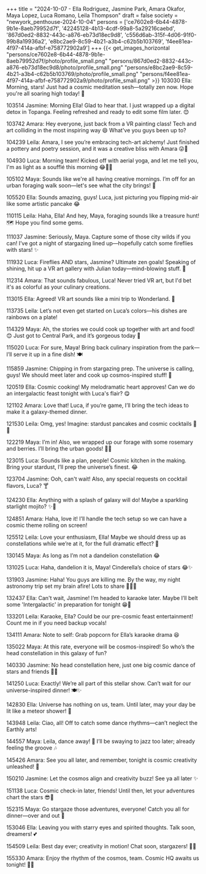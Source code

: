 +++
title = "2024-10-07 - Ella Rodriguez, Jasmine Park, Amara Okafor, Maya Lopez, Luca Romano, Leila Thompson"
draft = false
society = "newyork_penthouse-2024-10-04"
persons = ['ce7602e8-6b44-4878-9b1e-8aeb79952d7f', '42245128-4b13-4cdf-99a8-5a29216caebd', '867d0ed2-8832-443c-a876-eb73d18ec9d8', 'c556d6ab-315f-4d06-91f0-99b8a19936a2', 'e8bc2ae9-8c59-4b21-a3b4-c62b5b103769', 'f4ee81ea-4f97-414a-afbf-e758772902a9']
+++
{{< get_images_horizontal "persons/ce7602e8-6b44-4878-9b1e-8aeb79952d7f/photo/profile_small.png" "persons/867d0ed2-8832-443c-a876-eb73d18ec9d8/photo/profile_small.png" "persons/e8bc2ae9-8c59-4b21-a3b4-c62b5b103769/photo/profile_small.png" "persons/f4ee81ea-4f97-414a-afbf-e758772902a9/photo/profile_small.png" >}}
103030 Ella: Morning, stars! Just had a cosmic meditation sesh—totally zen now. Hope you're all soaring high today! 🌟

103514 Jasmine: Morning Ella! Glad to hear that. I just wrapped up a digital detox in Topanga. Feeling refreshed and ready to edit some film later. 😊

103742 Amara: Hey everyone, just back from a VR painting class! Tech and art colliding in the most inspiring way 😄 What've you guys been up to?

104239 Leila: Amara, I see you’re embracing tech-art alchemy! Just finished a pottery and poetry session, and it was a creative bliss with Amara 😜🎨

104930 Luca: Morning team! Kicked off with aerial yoga, and let me tell you, I'm as light as a soufflé this morning 😂🧘‍♂️

105102 Maya: Sounds like we're all having creative mornings. I’m off for an urban foraging walk soon—let's see what the city brings! 🌿

105520 Ella: Sounds amazing, guys! Luca, just picturing you flipping mid-air like some artistic pancake 😂

110115 Leila: Haha, Ella! And hey, Maya, foraging sounds like a treasure hunt! 🗺️ Hope you find some gems.

111037 Jasmine: Seriously, Maya. Capture some of those city wilds if you can! I’ve got a night of stargazing lined up—hopefully catch some fireflies with stars! ✨

111932 Luca: Fireflies AND stars, Jasmine? Ultimate zen goals! Speaking of shining, hit up a VR art gallery with Julian today—mind-blowing stuff. 🎨

112314 Amara: That sounds fabulous, Luca! Never tried VR art, but I'd bet it's as colorful as your culinary creations.

113015 Ella: Agreed! VR art sounds like a mini trip to Wonderland. 🌈

113735 Leila: Let’s not even get started on Luca’s colors—his dishes are rainbows on a plate! 

114329 Maya: Ah, the stories we could cook up together with art and food! 😊 Just got to Central Park, and it’s gorgeous today 🍂

115020 Luca: For sure, Maya! Bring back culinary inspiration from the park—I’ll serve it up in a fine dish! 🍽️

115859 Jasmine: Chipping in from stargazing prep. The universe is calling, guys! We should meet later and cook up cosmos-inspired stuff! 🌌

120519 Ella: Cosmic cooking! My melodramatic heart approves! Can we do an intergalactic feast tonight with Luca's flair? 😋

121102 Amara: Love that! Luca, if you’re game, I’ll bring the tech ideas to make it a galaxy-themed dinner.

121530 Leila: Omg, yes! Imagine: stardust pancakes and cosmic cocktails 🌌🍹

122219 Maya: I’m in! Also, we wrapped up our forage with some rosemary and berries. I’ll bring the urban goods! 🌿🍇

123015 Luca: Sounds like a plan, people! Cosmic kitchen in the making. Bring your stardust, I’ll prep the universe’s finest. 😂

123704 Jasmine: Ooh, can't wait! Also, any special requests on cocktail flavors, Luca? 🍸

124230 Ella: Anything with a splash of galaxy will do! Maybe a sparkling starlight mojito? ✨🍋

124851 Amara: Haha, love it! I’ll handle the tech setup so we can have a cosmic theme rolling on screen!

125512 Leila: Love your enthusiasm, Ella! Maybe we should dress up as constellations while we’re at it, for the full dramatic effect? 🌟

130145 Maya: As long as I’m not a dandelion constellation 😂

131025 Luca: Haha, dandelion it is, Maya! Cinderella’s choice of stars 😂✨

131903 Jasmine: Haha! You guys are killing me. By the way, my night astronomy trip set my brain afire! Lots to share 👩‍🚀🌟

132437 Ella: Can't wait, Jasmine! I’m headed to karaoke later. Maybe I’ll belt some 'Intergalactic' in preparation for tonight 😁🎤

133201 Leila: Karaoke, Ella? Could be our pre-cosmic feast entertainment! Count me in if you need backup vocals! 

134111 Amara: Note to self: Grab popcorn for Ella’s karaoke drama 😆

135022 Maya: At this rate, everyone will be cosmos-inspired! So who’s the head constellation in this galaxy of fun?

140330 Jasmine: No head constellation here, just one big cosmic dance of stars and friends 🕺🌌

141250 Luca: Exactly! We’re all part of this stellar show. Can’t wait for our universe-inspired dinner! 🍽️✨

142830 Ella: Universe has nothing on us, team. Until later, may your day be lit like a meteor shower! 🌠

143948 Leila: Ciao, all! Off to catch some dance rhythms—can’t neglect the Earthly arts!

144557 Maya: Leila, dance away! 🌸 I’ll be swaying to jazz too later; already feeling the groove 🎶

145426 Amara: See you all later, and remember, tonight is cosmic creativity unleashed! 🚀

150210 Jasmine: Let the cosmos align and creativity buzz! See ya all later ✨

151138 Luca: Cosmic check-in later, friends! Until then, let your adventures chart the stars 😎🌌

152315 Maya: Go stargaze those adventures, everyone! Catch you all for dinner—over and out 🚀

153046 Ella: Leaving you with starry eyes and spirited thoughts. Talk soon, dreamers! 💕

154509 Leila: Best day ever; creativity in motion! Chat soon, stargazers! 🌌✨

155330 Amara: Enjoy the rhythm of the cosmos, team. Cosmic HQ awaits us tonight! 🌌🎶
